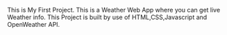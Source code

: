 This is My First Project. 
This is a Weather Web App where you can get live Weather info.
This Project is built by use of HTML,CSS,Javascript and OpenWeather API.

